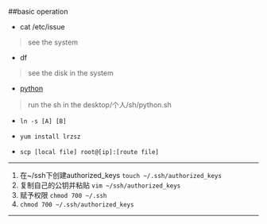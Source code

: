 ##basic operation

+ cat /etc/issue
> see the system

+ df
> see the disk in the system

+ [python](https://www.cnblogs.com/iverson-3/p/12289206.html)
> run the sh in the desktop/个人/sh/python.sh

+ `ln -s [A] [B]`

+ `yum install lrzsz`

+ `scp [local file] root@[ip]:[route file]`

---
1. 在~/ssh下创建authorized_keys `touch ~/.ssh/authorized_keys`
2. 复制自己的公钥并粘贴 `vim ~/ssh/authorized_keys`
3. 赋予权限 `chmod 700 ~/.ssh` 
4. `chmod 700 ~/.ssh/authorized_keys`

---